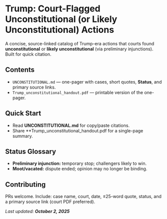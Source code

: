 # Trump: Court-Flagged Unconstitutional (or Likely Unconstitutional) Actions

A concise, source-linked catalog of Trump-era actions that courts found **unconstitutional** or **likely unconstitutional** (via preliminary injunctions). Built for quick citation.

## Contents
- `UNCONSTITUTIONAL.md` — one-pager with cases, short quotes, **Status**, and primary source links.
- `Trump_unconstitutional_handout.pdf` — printable version of the one-pager.

## Quick Start
- Read **UNCONSTITUTIONAL.md** for copy/paste citations.
- Share **Trump_unconstitutional_handout.pdf for a single-page summary.

## Status Glossary
- **Preliminary injunction:** temporary stop; challengers likely to win.
- **Moot/vacated:** dispute ended; opinion may no longer be binding.

## Contributing
PRs welcome. Include: case name, court, date, ≤25-word quote, status, and a primary source link (court PDF preferred).

_Last updated: **October 2, 2025**_
